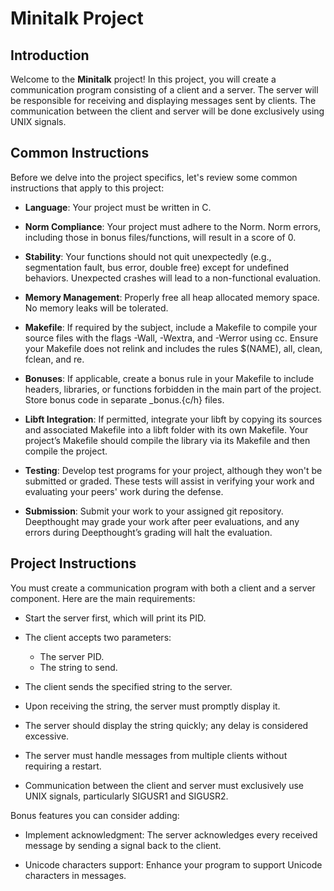 # Minitalk Project

## Introduction

Welcome to the **Minitalk** project! In this project, you will create a communication program consisting of a client and a server. The server will be responsible for receiving and displaying messages sent by clients. The communication between the client and server will be done exclusively using UNIX signals.

## Common Instructions

Before we delve into the project specifics, let's review some common instructions that apply to this project:

- **Language**: Your project must be written in C.

- **Norm Compliance**: Your project must adhere to the Norm. Norm errors, including those in bonus files/functions, will result in a score of 0.

- **Stability**: Your functions should not quit unexpectedly (e.g., segmentation fault, bus error, double free) except for undefined behaviors. Unexpected crashes will lead to a non-functional evaluation.

- **Memory Management**: Properly free all heap allocated memory space. No memory leaks will be tolerated.

- **Makefile**: If required by the subject, include a Makefile to compile your source files with the flags -Wall, -Wextra, and -Werror using cc. Ensure your Makefile does not relink and includes the rules $(NAME), all, clean, fclean, and re.

- **Bonuses**: If applicable, create a bonus rule in your Makefile to include headers, libraries, or functions forbidden in the main part of the project. Store bonus code in separate _bonus.{c/h} files.

- **Libft Integration**: If permitted, integrate your libft by copying its sources and associated Makefile into a libft folder with its own Makefile. Your project’s Makefile should compile the library via its Makefile and then compile the project.

- **Testing**: Develop test programs for your project, although they won't be submitted or graded. These tests will assist in verifying your work and evaluating your peers' work during the defense.

- **Submission**: Submit your work to your assigned git repository. Deepthought may grade your work after peer evaluations, and any errors during Deepthought’s grading will halt the evaluation.

## Project Instructions

You must create a communication program with both a client and a server component. Here are the main requirements:

- Start the server first, which will print its PID.

- The client accepts two parameters:
  - The server PID.
  - The string to send.

- The client sends the specified string to the server.

- Upon receiving the string, the server must promptly display it.

- The server should display the string quickly; any delay is considered excessive.

- The server must handle messages from multiple clients without requiring a restart.

- Communication between the client and server must exclusively use UNIX signals, particularly SIGUSR1 and SIGUSR2.

Bonus features you can consider adding:

- Implement acknowledgment: The server acknowledges every received message by sending a signal back to the client.

- Unicode characters support: Enhance your program to support Unicode characters in messages.
